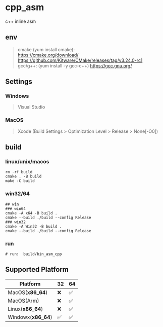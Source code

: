 # cpp_asm

c++ inline asm 


## env

> cmake (yum install cmake):  
> https://cmake.org/download/  
> https://github.com/Kitware/CMake/releases/tag/v3.24.0-rc1  
> gcc/g++:  (yum install -y gcc-c++)
> https://gcc.gnu.org/

## Settings
### Windows
> Visual Studio
### MacOS
> Xcode (Build Settings > Optimization Level > Release > None[-O0])

## build

### linux/unix/macos
```shell
rm -rf build
cmake . -B build
make -C build
```

### win32/64
```shell
## win
### win64
cmake -A x64 -B build . 
cmake --build ./build --config Release
### win32
cmake -A Win32 -B build . 
cmake --build ./build --config Release

```
### run
```shell
# run:  build/bin_asm_cpp
```

## Supported Platform

| Platform            | 32 | 64 |
|---------------------|----|----|
| MacOS(__x86_64__)   | ❌ | ✅ |
| MacOS(Arm)          | ❌ | ✅ |
| Linux(__x86_64__)   | ❌ | ✅ |
| Windowx(__x86_64__) | ✅ | ✅ |
